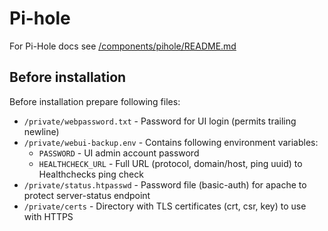 # Pi-hole

For Pi-Hole docs see [/components/pihole/README.md](../../../components/pihole/README.md)

## Before installation

Before installation prepare following files:

- `/private/webpassword.txt` - Password for UI login (permits trailing newline)
- `/private/webui-backup.env` - Contains following environment variables:
    - `PASSWORD` - UI admin account password
    - `HEALTHCHECK_URL` - Full URL (protocol, domain/host, ping uuid) to Healthchecks ping check
- `/private/status.htpasswd` - Password file (basic-auth) for apache to protect server-status endpoint
- `/private/certs` -  Directory with TLS certificates (crt, csr, key) to use with HTTPS
